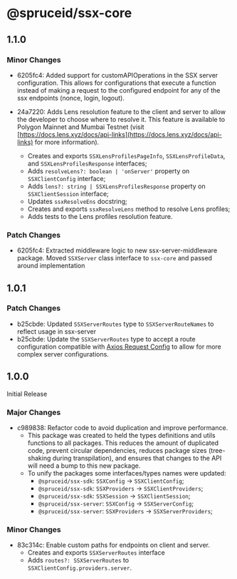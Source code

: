 # @spruceid/ssx-core

## 1.1.0

### Minor Changes

- 6205fc4: Added support for customAPIOperations in the SSX server configuration. This allows for configurations that execute a function instead of making a request to the configured endpoint for any of the ssx endpoints (nonce, login, logout).
- 24a7220: Adds Lens resolution feature to the client and server to allow the developer to choose where to resolve it. This feature is available to Polygon Mainnet and Mumbai Testnet (visit [https://docs.lens.xyz/docs/api-links](https://docs.lens.xyz/docs/api-links) for more information).

  - Creates and exports `SSXLensProfilesPageInfo`, `SSXLensProfileData`, and `SSXLensProfilesResponse` interfaces;
  - Adds `resolveLens?: boolean | 'onServer'` property on `SSXClientConfig` interface;
  - Adds `lens?: string | SSXLensProfilesResponse` property on `SSXClientSession` interface;
  - Updates `ssxResolveEns` docstring;
  - Creates and exports `ssxResolveLens` method to resolve Lens profiles;
  - Adds tests to the Lens profiles resolution feature.

### Patch Changes

- 6205fc4: Extracted middleware logic to new ssx-server-middleware package. Moved `SSXServer` class interface to `ssx-core` and passed around implementation

## 1.0.1

### Patch Changes

- b25cbde: Updated `SSXServerRoutes` type to `SSXServerRouteNames` to reflect usage in ssx-server
- b25cbde: Update the `SSXServerRoutes` type to accept a route configuration compatible with [Axios Request Config](SSXServerRoutes) to allow for more complex server configurations.

## 1.0.0

Initial Release

### Major Changes

- c989838: Refactor code to avoid duplication and improve performance.
  - This package was created to held the types definitions and utils functions to all packages. This reduces the amount of duplicated code, prevent circular dependencies, reduces package sizes (tree-shaking during transpilation), and ensures that changes to the API will need a bump to this new package.
  - To unify the packages some interfaces/types names were updated:
    - `@spruceid/ssx-sdk`: `SSXConfig` -> `SSXClientConfig`;
    - `@spruceid/ssx-sdk`: `SSXProviders` -> `SSXClientProviders`;
    - `@spruceid/ssx-sdk`: `SSXSession` -> `SSXClientSession`;
    - `@spruceid/ssx-server`: `SSXConfig` -> `SSXServerConfig`;
    - `@spruceid/ssx-server`: `SSXProviders` -> `SSXServerProviders`;

### Minor Changes

- 83c314c: Enable custom paths for endpoints on client and server.
  - Creates and exports `SSXServerRoutes` interface
  - Adds `routes?: SSXServerRoutes` to `SSXClientConfig.providers.server`.
